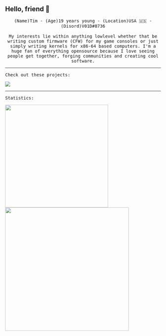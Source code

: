 ## Hello, friend 👋

<p align="center">
<!--   <img src="https://raw.githubusercontent.com/coderjojo/coderjojo/master/img/github.gif" width=100> -->
  <samp>
    (Name)Tim - (Age)19 years young - (Location)USA 🇺🇸 - (Disord)V01D#8736
  </samp>
<br><br>
  <samp>
    My interests lie within anything lowlevel whether that be writing custom firmware (CFW) for my game consoles or just simply writing kernels for x86-64 based computers. I'm a huge fan of everything opensource because I love seeing people get together, forging communities and creating cool software.
  </samp>
</p>
<hr>
<p>
  <samp>
    Check out these projects:
  </samp>
 </p>
 <img src="https://github-readme-stats.vercel.app/api/pin/?username=V01D-NULL&repo=MoonOS&layout=compact&theme=apprentice"></img>
<hr>

<p>
  <samp>
    Statistics:
  </samp>
</p>
<!-- This will place the images next to eachother -->
<a href="#">
  <img align="center" src="https://github-readme-stats.vercel.app/api/top-langs/?username=V01D-NULL&layout=compact&theme=apprentice" width="333" />
</a>
<a href="#">
  <img align="center" src="https://github-readme-stats.vercel.app/api?username=V01D-NULL&show_icons=true&theme=apprentice" width="400"/>
</a>

